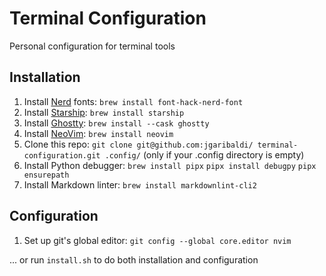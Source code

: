# Terminal Configuration

Personal configuration for terminal tools

## Installation

1. Install [Nerd](https://github.com/ryanoasis/nerd-fonts) fonts: `brew install font-hack-nerd-font`
2. Install [Starship](https://starship.rs/): `brew install starship`
3. Install [Ghostty](https://ghostty.org/): `brew install --cask ghostty`
4. Install [NeoVim](https://neovim.io/): `brew install neovim`
5. Clone this repo: `git clone git@github.com:jgaribaldi/
terminal-configuration.git .config/` (only if your .config directory is empty)
6. Install Python debugger: `brew install pipx` `pipx install debugpy` `pipx ensurepath`
7. Install Markdown linter: `brew install markdownlint-cli2`

## Configuration

1. Set up git's global editor: `git config --global core.editor nvim`

... or run `install.sh` to do both installation and configuration

